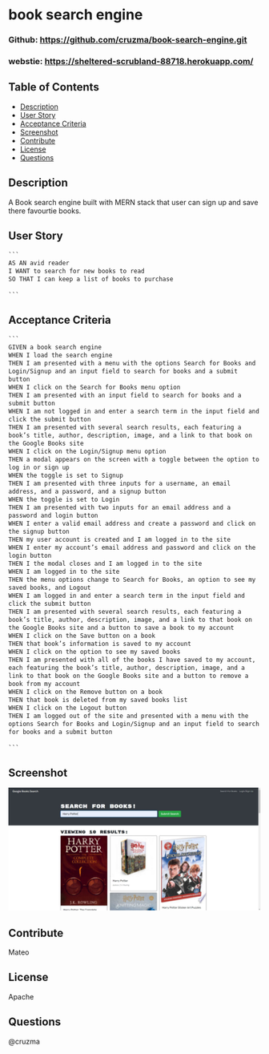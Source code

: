 # book search engine
  
  ### Github: https://github.com/cruzma/book-search-engine.git
  ### webstie: https://sheltered-scrubland-88718.herokuapp.com/

  ## Table of Contents
  - [Description](#description)
  - [User&nbsp;Story](#User&nbsp;Story)
  - [Acceptance&nbsp;Criteria](#Acceptance&nbsp;Criteria)
  - [Screenshot](#Screenshot)
  - [Contribute](#contribute)
  - [License](#license)
  - [Questions](#questions)

  ## Description
  A Book search engine built with MERN stack that user can sign up and save there favourtie books.  

 ## User Story
    ```
    AS AN avid reader
    I WANT to search for new books to read
    SO THAT I can keep a list of books to purchase

    ```

 ## Acceptance Criteria
    ```
    GIVEN a book search engine
    WHEN I load the search engine
    THEN I am presented with a menu with the options Search for Books and Login/Signup and an input field to search for books and a submit button
    WHEN I click on the Search for Books menu option
    THEN I am presented with an input field to search for books and a submit button
    WHEN I am not logged in and enter a search term in the input field and click the submit button
    THEN I am presented with several search results, each featuring a book’s title, author, description, image, and a link to that book on the Google Books site
    WHEN I click on the Login/Signup menu option
    THEN a modal appears on the screen with a toggle between the option to log in or sign up
    WHEN the toggle is set to Signup
    THEN I am presented with three inputs for a username, an email address, and a password, and a signup button
    WHEN the toggle is set to Login
    THEN I am presented with two inputs for an email address and a password and login button
    WHEN I enter a valid email address and create a password and click on the signup button
    THEN my user account is created and I am logged in to the site
    WHEN I enter my account’s email address and password and click on the login button
    THEN I the modal closes and I am logged in to the site
    WHEN I am logged in to the site
    THEN the menu options change to Search for Books, an option to see my saved books, and Logout
    WHEN I am logged in and enter a search term in the input field and click the submit button
    THEN I am presented with several search results, each featuring a book’s title, author, description, image, and a link to that book on the Google Books site and a button to save a book to my account
    WHEN I click on the Save button on a book
    THEN that book’s information is saved to my account
    WHEN I click on the option to see my saved books
    THEN I am presented with all of the books I have saved to my account, each featuring the book’s title, author, description, image, and a link to that book on the Google Books site and a button to remove a book from my account
    WHEN I click on the Remove button on a book
    THEN that book is deleted from my saved books list
    WHEN I click on the Logout button
    THEN I am logged out of the site and presented with a menu with the options Search for Books and Login/Signup and an input field to search for books and a submit button  

    ```

 ## Screenshot
 ![Portfolio example](./image/webSnip.JPG)
  ## Contribute
  Mateo
  
  ## License
  Apache

  ## Questions
  @cruzma</br>